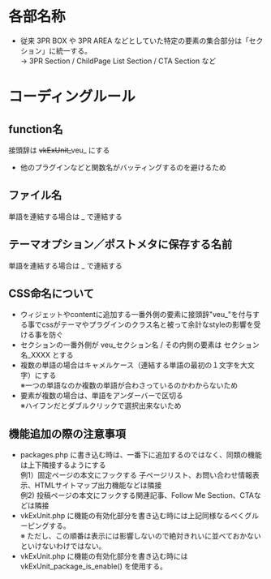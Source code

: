 # 各部名称

* 従来 3PR BOX や 3PR AREA などとしていた特定の要素の集合部分は「セクション」に統一する。  
→ 3PR Section / ChildPage List Section / CTA Section など

# コーディングルール

## function名

接頭辞は <del>vkExUnit_</del>veu_ にする

- 他のプラグインなどと関数名がバッティングするのを避けるため

## ファイル名

単語を連結する場合は _ で連結する

## テーマオプション／ポストメタに保存する名前

単語を連結する場合は _ で連結する

## CSS命名について

- ウィジェットやcontentに追加する一番外側の要素に接頭辞"veu_"を付与する事でcssがテーマやプラグインのクラス名と被って余計なstyleの影響を受ける事を防ぐ
- セクションの一番外側が veu_セクション名 / その内側の要素は セクション名_XXXX とする
- 複数の単語の場合はキャメルケース（連結する単語の最初の１文字を大文字）にする  
※一つの単語なのか複数の単語が合わさっているのかわからないため
- 要素が複数の場合は、単語をアンダーバーで区切る  
※ハイフンだとダブルクリックで選択出来ないため

## 機能追加の際の注意事項

- packages.php に書き込む時は、一番下に追加するのではなく、同類の機能は上下隣接するようにする  
例1）固定ページの本文にフックする 子ページリスト、お問い合わせ情報表示、HTMLサイトマップ出力機能などは隣接  
例2) 投稿ページの本文にフックする関連記事、Follow Me Section、CTAなどは隣接  
- vkExUnit.php に機能の有効化部分を書き込む時には上記同様なるべくグルーピングする。  
※ ただし、この順番は表示には影響しないので絶対きれいに並べておかないといけないわけではない。
- vkExUnit.php に機能の有効化部分を書き込む時には vkExUnit_package_is_enable() を使用する。
